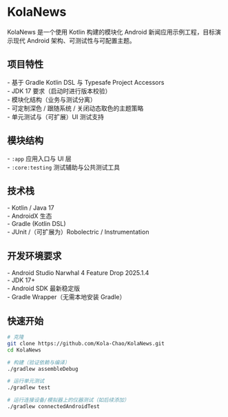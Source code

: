 # KolaNews

KolaNews 是一个使用 Kotlin 构建的模块化 Android 新闻应用示例工程，目标演示现代 Android 架构、可测试性与可配置主题。

## 项目特性
\- 基于 Gradle Kotlin DSL 与 Typesafe Project Accessors  
\- JDK 17 要求（启动时进行版本校验）  
\- 模块化结构（业务与测试分离）  
\- 可定制深色 / 跟随系统 / 关闭动态取色的主题策略  
\- 单元测试与（可扩展）UI 测试支持

## 模块结构
\- `:app` 应用入口与 UI 层  
\- `:core:testing` 测试辅助与公共测试工具

## 技术栈
\- Kotlin / Java 17  
\- AndroidX 生态  
\- Gradle (Kotlin DSL)  
\- JUnit /（可扩展为）Robolectric / Instrumentation

## 开发环境要求
\- Android Studio Narwhal 4 Feature Drop 2025.1.4  
\- JDK 17+  
\- Android SDK 最新稳定版  
\- Gradle Wrapper（无需本地安装 Gradle）

## 快速开始
```bash
# 克隆
git clone https://github.com/Kola-Chao/KolaNews.git
cd KolaNews

# 构建（验证依赖与编译）
./gradlew assembleDebug

# 运行单元测试
./gradlew test

# 运行连接设备/模拟器上的仪器测试（如后续添加）
./gradlew connectedAndroidTest

